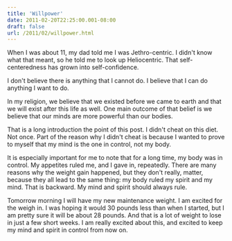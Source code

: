 ```yaml
---
title: 'Willpower'
date: 2011-02-20T22:25:00.001-08:00
draft: false
url: /2011/02/willpower.html
---
```


When I was about 11, my dad told me I was Jethro-centric. I didn't know what that meant, so he told me to look up Heliocentric. That self-centeredness has grown into self-confidence.

I don't believe there is anything that I cannot do. I believe that I can do anything I want to do.

In my religion, we believe that we existed before we came to earth and that we will exist after this life as well. One main outcome of that belief is we believe that our minds are more powerful than our bodies.

That is a long introduction the point of this post. I didn't cheat on this diet. Not once. Part of the reason why I didn't cheat is because I wanted to prove to myself that my mind is the one in control, not my body.

It is especially important for me to note that for a long time, my body was in control. My appetites ruled me, and I gave in, repeatedly. There are many reasons why the weight gain happened, but they don't really, matter, because they all lead to the same thing: my body ruled my spirit and my mind. That is backward. My mind and spirit should always rule.

Tomorrow morning I will have my new maintenance weight. I am excited for the weigh in. I was hoping it would 30 pounds less than when I started, but I am pretty sure it will be about 28 pounds. And that is a lot of weight to lose in just a few short weeks. I am really excited about this, and excited to keep my mind and spirit in control from now on.
